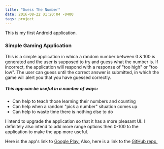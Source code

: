 ```yaml
---
title: "Guess The Number"
date: 2016-08-22 01:20:04 -0400
tags: project
---
```

This is my first Android application.
<!--sep-->

### Simple Gaming Application ###

This is a simple application in which a random number between 0 & 100 is generated and the user is supposed to try
and guess what the number is. If incorrect, the application will respond with a response of "too high" or "too low".
The user can guess until the correct answer is submitted, in which the game will alert you that you have guessed correctly.

##### This app can be useful in a number of ways: #####

- Can help to teach those learning their numbers and counting
- Can help when a random "pick a number" situation comes up
- Can help to waste time there is nothing else to do

I intend to upgrade the application so that it has a more pleasant UI. I definitely also intend to add more range options then
0-100 to the application to make the app more useful.

Here is the app's link to [Google Play.](https://play.google.com/store/apps/details?id=io.github.ngbrown11.myfirstapp)
Also, here is a link to the [GitHub repo.](https://github.com/ngbrown11/guess-the-number)
